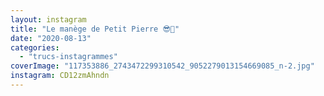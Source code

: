 ```yaml
---
layout: instagram
title: "Le manège de Petit Pierre 😎🤩"
date: "2020-08-13"
categories: 
  - "trucs-instagrammes"
coverImage: "117353886_2743472299310542_9052279013154669085_n-2.jpg"
instagram: CD12zmAhndn
---
```

